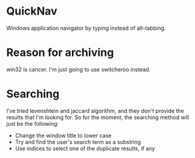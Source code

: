 # QuickNav
Windows application navigator by typing instead of alt-tabbing.

# Reason for archiving
win32 is cancer. I'm just going to use switcheroo instead.

# Searching
I've tried levenshtein and jaccard algorithm, and they don't provide the results that I'm looking for. So for the moment, the searching method will
just be the following:
- Change the window title to lower case
- Try and find the user's search term as a substring
- Use indices to select one of the duplicate results, if any